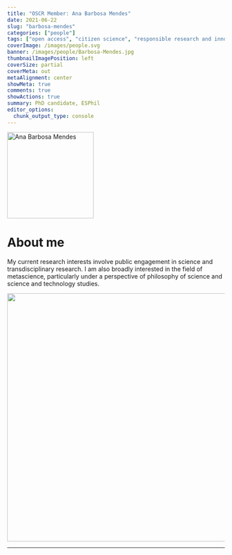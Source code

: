 ```yaml
---
title: "OSCR Member: Ana Barbosa Mendes"
date: 2021-06-22
slug: "barbosa-mendes"
categories: ["people"]
tags: ["open access", "citizen science", "responsible research and innovation", "school-esphil"] # top 3 categories + unique + school
coverImage: /images/people.svg
banner: /images/people/Barbosa-Mendes.jpg
thumbnailImagePosition: left
coverSize: partial
coverMeta: out
metaAlignment: center
showMeta: true
comments: true
showActions: true
summary: PhD candidate, ESPhil
editor_options: 
  chunk_output_type: console
---
```


<!-- EMAIL -->
<p>
  <a href="mailto:barbosamendes@esphil.eur.nl">
  <img border="0" alt="Ana Barbosa Mendes" src="/images/people/Barbosa-Mendes.jpg" width="200" height="200" align="center">
  </a>
</p>


<p align="center">
<!--  CV
  <a href="" class="fa-solid fa-file" style="color:#000000;">
  </a> -->

<!-- TWITTER   -->
  <a href="https://twitter.com/anabbmendes" class="fa-brands fa-x-twitter" style="color:#000000;">
  </a>   


<!-- GOOGLE SCHOLAR
  <a href="" class="fa-brands fa-google-scholar" style="color:#000000;">
  </a>
  -->
  
<!-- RESEARCHGATE 
  <a href="" class="fa-brands fa-researchgate" style="color:#000000;">
  </a>
   --> 
  
<!-- LINKEDIN 
  <a href="" class="fa-brands fa-linkedin" style="color:#000000;">
  </a> -->  
  
  <!-- ORCID   -->
  <a href="https://orcid.org/0000-0002-1205-1724" class="fa-brands fa-orcid" style="color:#000000;">
  </a>  

<!-- PERSONAL WEBSITE 
  <a href="" class="fa-solid fa-link" style="color:#000000;">
  </a> -->

<!-- GITHUB 
  <a href="" class="fa-brands fa-github" style="color:#000000;"> 
  </a> -->
</p>




# About me

My current research interests involve public engagement in science and transdisciplinary research. I am also broadly interested in the field of metascience, particularly under a perspective of philosophy of science and science and technology studies.
<BR>

<!-- # Expertise -->

<img src="{{< blogdown/postref >}}index_files/figure-html/radarPlot-1.png" width="576" />

***


